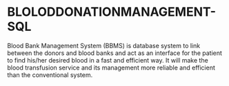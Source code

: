 # BLOLODDONATIONMANAGEMENT-SQL
Blood Bank Management System (BBMS) is database system to link between the donors and 
blood banks and act as an interface for the patient to find his/her desired blood in a fast and 
efficient way. It will make the blood transfusion service and its management more reliable and 
efficient than the conventional system. 

